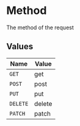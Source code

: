 # Method

The method of the request


## Values

| Name     | Value    |
| -------- | -------- |
| `GET`    | get      |
| `POST`   | post     |
| `PUT`    | put      |
| `DELETE` | delete   |
| `PATCH`  | patch    |
